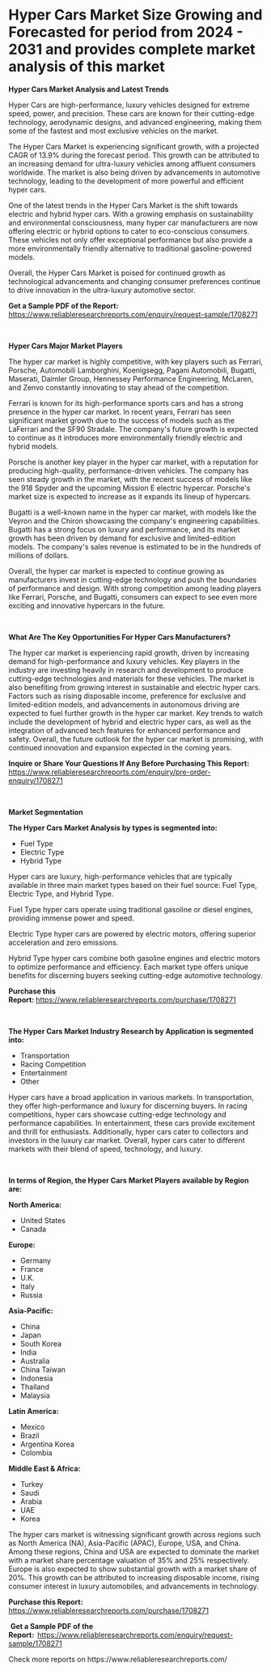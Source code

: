 <p><h1>Hyper Cars Market Size Growing and Forecasted for period from 2024 - 2031 and provides complete market analysis of this market</h1></p><p><strong>Hyper Cars Market Analysis and Latest Trends</strong></p>
<p><p>Hyper Cars are high-performance, luxury vehicles designed for extreme speed, power, and precision. These cars are known for their cutting-edge technology, aerodynamic designs, and advanced engineering, making them some of the fastest and most exclusive vehicles on the market.</p><p>The Hyper Cars Market is experiencing significant growth, with a projected CAGR of 13.9% during the forecast period. This growth can be attributed to an increasing demand for ultra-luxury vehicles among affluent consumers worldwide. The market is also being driven by advancements in automotive technology, leading to the development of more powerful and efficient hyper cars.</p><p>One of the latest trends in the Hyper Cars Market is the shift towards electric and hybrid hyper cars. With a growing emphasis on sustainability and environmental consciousness, many hyper car manufacturers are now offering electric or hybrid options to cater to eco-conscious consumers. These vehicles not only offer exceptional performance but also provide a more environmentally friendly alternative to traditional gasoline-powered models.</p><p>Overall, the Hyper Cars Market is poised for continued growth as technological advancements and changing consumer preferences continue to drive innovation in the ultra-luxury automotive sector.</p></p>
<p><strong>Get a Sample PDF of the Report:&nbsp;</strong> <a href="https://www.reliableresearchreports.com/enquiry/request-sample/1708271">https://www.reliableresearchreports.com/enquiry/request-sample/1708271</a></p>
<p>&nbsp;</p>
<p><strong>Hyper Cars Major Market Players</strong></p>
<p><p>The hyper car market is highly competitive, with key players such as Ferrari, Porsche, Automobili Lamborghini, Koenigsegg, Pagani Automobili, Bugatti, Maserati, Daimler Group, Hennessey Performance Engineering, McLaren, and Zenvo constantly innovating to stay ahead of the competition.</p><p>Ferrari is known for its high-performance sports cars and has a strong presence in the hyper car market. In recent years, Ferrari has seen significant market growth due to the success of models such as the LaFerrari and the SF90 Stradale. The company's future growth is expected to continue as it introduces more environmentally friendly electric and hybrid models.</p><p>Porsche is another key player in the hyper car market, with a reputation for producing high-quality, performance-driven vehicles. The company has seen steady growth in the market, with the recent success of models like the 918 Spyder and the upcoming Mission E electric hypercar. Porsche's market size is expected to increase as it expands its lineup of hypercars.</p><p>Bugatti is a well-known name in the hyper car market, with models like the Veyron and the Chiron showcasing the company's engineering capabilities. Bugatti has a strong focus on luxury and performance, and its market growth has been driven by demand for exclusive and limited-edition models. The company's sales revenue is estimated to be in the hundreds of millions of dollars.</p><p>Overall, the hyper car market is expected to continue growing as manufacturers invest in cutting-edge technology and push the boundaries of performance and design. With strong competition among leading players like Ferrari, Porsche, and Bugatti, consumers can expect to see even more exciting and innovative hypercars in the future.</p></p>
<p>&nbsp;</p>
<p><strong>What Are The Key Opportunities For Hyper Cars Manufacturers?</strong></p>
<p><p>The hyper car market is experiencing rapid growth, driven by increasing demand for high-performance and luxury vehicles. Key players in the industry are investing heavily in research and development to produce cutting-edge technologies and materials for these vehicles. The market is also benefiting from growing interest in sustainable and electric hyper cars. Factors such as rising disposable income, preference for exclusive and limited-edition models, and advancements in autonomous driving are expected to fuel further growth in the hyper car market. Key trends to watch include the development of hybrid and electric hyper cars, as well as the integration of advanced tech features for enhanced performance and safety. Overall, the future outlook for the hyper car market is promising, with continued innovation and expansion expected in the coming years.</p></p>
<p><strong>Inquire or Share Your Questions If Any Before Purchasing This Report:</strong> <a href="https://www.reliableresearchreports.com/enquiry/pre-order-enquiry/1708271">https://www.reliableresearchreports.com/enquiry/pre-order-enquiry/1708271</a></p>
<p>&nbsp;</p>
<p><strong>Market Segmentation</strong></p>
<p><strong>The Hyper Cars Market Analysis by types is segmented into:</strong></p>
<p><ul><li>Fuel Type</li><li>Electric Type</li><li>Hybrid Type</li></ul></p>
<p><p>Hyper cars are luxury, high-performance vehicles that are typically available in three main market types based on their fuel source: Fuel Type, Electric Type, and Hybrid Type. </p><p>Fuel Type hyper cars operate using traditional gasoline or diesel engines, providing immense power and speed. </p><p>Electric Type hyper cars are powered by electric motors, offering superior acceleration and zero emissions. </p><p>Hybrid Type hyper cars combine both gasoline engines and electric motors to optimize performance and efficiency. Each market type offers unique benefits for discerning buyers seeking cutting-edge automotive technology.</p></p>
<p><strong>Purchase this Report:&nbsp;</strong><a href="https://www.reliableresearchreports.com/purchase/1708271">https://www.reliableresearchreports.com/purchase/1708271</a></p>
<p>&nbsp;</p>
<p><strong>The Hyper Cars Market Industry Research by Application is segmented into:</strong></p>
<p><ul><li>Transportation</li><li>Racing Competition</li><li>Entertainment</li><li>Other</li></ul></p>
<p><p>Hyper cars have a broad application in various markets. In transportation, they offer high-performance and luxury for discerning buyers. In racing competitions, hyper cars showcase cutting-edge technology and performance capabilities. In entertainment, these cars provide excitement and thrill for enthusiasts. Additionally, hyper cars cater to collectors and investors in the luxury car market. Overall, hyper cars cater to different markets with their blend of speed, technology, and luxury.</p></p>
<p>&nbsp;</p>
<p><strong>In terms of Region, the Hyper Cars Market Players available by Region are:</strong></p>
<p>
    <p> <strong> North America: </strong>
        <ul>
            <li>United States</li>
            <li>Canada</li>
        </ul>
        </p> 
    <p> <strong> Europe: </strong>
        <ul>
            <li>Germany</li>
            <li>France</li>
            <li>U.K.</li>
            <li>Italy</li>
            <li>Russia</li>
        </ul>
        </p> 
    <p> <strong> Asia-Pacific: </strong>
        <ul>
            <li>China</li>
            <li>Japan</li>
            <li>South Korea</li>
            <li>India</li>
            <li>Australia</li>
            <li>China Taiwan</li>
            <li>Indonesia</li>
            <li>Thailand</li>
            <li>Malaysia</li>
        </ul>
        </p> 
    <p> <strong> Latin America: </strong>
        <ul>
            <li>Mexico</li>
            <li>Brazil</li>
            <li>Argentina Korea</li>
            <li>Colombia</li>
        </ul>
        </p> 
    <p> <strong> Middle East & Africa: </strong>
        <ul>
            <li>Turkey</li>
            <li>Saudi</li>
            <li>Arabia</li>
            <li>UAE</li>
            <li>Korea</li>
        </ul>
    </p>
    </p>
<p><p>The hyper cars market is witnessing significant growth across regions such as North America (NA), Asia-Pacific (APAC), Europe, USA, and China. Among these regions, China and USA are expected to dominate the market with a market share percentage valuation of 35% and 25% respectively. Europe is also expected to show substantial growth with a market share of 20%. This growth can be attributed to increasing disposable income, rising consumer interest in luxury automobiles, and advancements in technology.</p></p>
<p><strong>Purchase this Report: </strong><a href="https://www.reliableresearchreports.com/purchase/1708271">https://www.reliableresearchreports.com/purchase/1708271</a></p>
<p>&nbsp;<strong>Get a Sample PDF of the Report:&nbsp;&nbsp;</strong><a href="https://www.reliableresearchreports.com/enquiry/request-sample/1708271">https://www.reliableresearchreports.com/enquiry/request-sample/1708271</a></p>
<p><strong></strong></p>
<p>Check more reports on https://www.reliableresearchreports.com/</p>